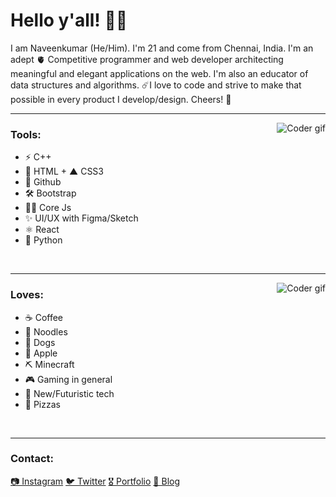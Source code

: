 # Hello y'all! 👋🏽

I am Naveenkumar (He/Him). I'm 21 and come from Chennai, India. I'm an adept 🫀 Competitive programmer and web developer architecting meaningful and elegant applications on the web. I'm also an educator of data structures and algorithms. ☄️I love to code and strive to make that possible in every product I develop/design. Cheers! 🍻

---

<img alt="Coder gif" src="https://media.giphy.com/media/RbDKaczqWovIugyJmW/giphy.gif" align="right"/>

### Tools:

- ⚡️ C++
- 🦄 HTML + ▲ CSS3
- 🦅 Github
- 🛠 Bootstrap
- 💅🏽 Core Js
- ✨ UI/UX with Figma/Sketch
- ⚛️ React
- 🐚 Python 

<br/>

---

<img alt="Coder gif" src="[https://media.giphy.com/media/Qa4KtB03ixJrmHw7Ti/giphy.gif](https://media3.giphy.com/media/eV08lydIMcTftXX3vi/giphy.gif?cid=ecf05e4723gfmig09g2680qebqxpzrzunbk3gwm6wqvpy2x2&rid=giphy.gif&ct=g)" align="right"/>

### Loves:

- ☕️ Coffee
- 🍜 Noodles
- 🐶 Dogs
- 🍎 Apple
- ⛏ Minecraft
- 🎮 Gaming in general
- 📱 New/Futuristic tech
- 🍕 Pizzas

<br/>

---

### Contact:

<span>[📷 Instagram](https://www.instagram.com/sabeshbharathi/)</span>
<span>[🐦 Twitter](https://twitter.com/sabeshbharathi)</span>
<span>[🎖 Portfolio](https://sabesh.dev/home)</span>
<span>[📝 Blog](https://sabesh.dev/blog)</span>
